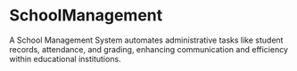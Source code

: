# SchoolManagement
A School Management System automates administrative tasks like student records, attendance, and grading, enhancing communication and efficiency within educational institutions.
